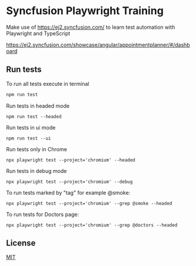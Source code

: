 # Syncfusion Playwright Training

Make use of https://ej2.syncfusion.com/ to learn test automation with Playwright and TypeScript

https://ej2.syncfusion.com/showcase/angular/appointmentplanner/#/dashboard

## Run tests

To run all tests execute in terminal

```bash
npm run test
```
Run tests in headed mode

```
npm run test --headed
```

Run tests in ui mode

```
npm run test --ui
```

Run tests only in Chrome

```
npx playwright test --project='chromium' --headed
```

Run tests in debug mode

```
npx playwright test --project='chromium' --debug
```

To run tests marked by "tag" for example @smoke:

```
npx playwright test --project='chromium' --grep @smoke --headed
```

To run tests for Doctors page:

```
npx playwright test --project='chromium' --grep @doctors --headed
```

## License

[MIT](https://choosealicense.com/licenses/mit/)